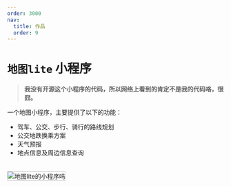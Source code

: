 ```yaml
---
order: 3000
nav:
  title: 作品
  order: 9
---
```


# `地图lite` 小程序

> **我没有开源这个小程序的代码，所以网络上看到的肯定不是我的代码咯，很囧。**

一个地图小程序，主要提供了以下的功能：

- 驾车、公交、步行、骑行的路线规划
- 公交地跌换乘方案
- 天气预报
- 地点信息及周边信息查询

<img src="https://tiiit-cn.oss-cn-shenzhen.aliyuncs.com/images/works/map-lite-wechat-code.jpg" style="margin-top: 20px; border:1px solid #ccc;" title="地图lite的小程序吗" alt="地图lite的小程序吗" />
